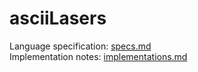 # asciiLasers

Language specification: [specs.md](./specs.md)  
Implementation notes: [implementations.md](./implementation.md)
